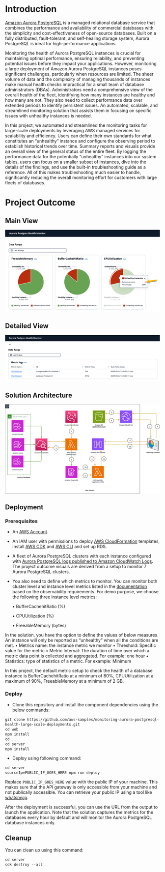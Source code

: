 # Introduction

[Amazon Aurora PostgreSQL](https://aws.amazon.com/rds/aurora/) is a managed relational database service that combines the performance and availability of commercial databases with the simplicity and cost-effectiveness of open-source databases. Built on a fully distributed, fault-tolerant, and self-healing storage system, Aurora PostgreSQL is ideal for high-performance applications.

Monitoring the health of Aurora PostgreSQL instances is crucial for maintaining optimal performance, ensuring reliability, and preventing potential issues before they impact your applications. However, monitoring a large deployment of Amazon Aurora PostgreSQL instances poses significant challenges, particularly when resources are limited. The sheer volume of data and the complexity of managing thousands of instances make manual health checks impractical for a small team of database administrators (DBAs). Administrators need a comprehensive view of the overall health of the fleet, identifying how many instances are healthy and how many are not. They also need to collect performance data over extended periods to identify persistent issues. An automated, scalable, and streamlined monitoring solution that assists them in focusing on specific issues with unhealthy instances is needed.

In this project, we automated and streamlined the monitoring tasks for large-scale deployments by leveraging AWS managed services for scalability and efficiency. Users can define their own standards for what constitutes an “unhealthy” instance and configure the observing period to establish historical trends over time. Summary reports and visuals provide an overall view of the general status of the entire fleet. By logging the performance data for the potentially “unhealthy” instances into our system tables, users can focus on a smaller subset of instances, dive into the details of the findings, and use the built-in troubleshooting guide as a reference. All of this makes troubleshooting much easier to handle, significantly reducing the overall monitoring effort for customers with large fleets of databases.

# Project Outcome
## Main View
![mv](./images/main-view.png)

## Detailed View
![dv](./images/detail-view.png)

## Solution Architecture
![sa](./images/sol-arch.png)

## Deployment

### Prerequisites
- An [AWS Account](https://aws.amazon.com/account/).
- An IAM user with permissions to deploy [AWS CloudFormation](https://aws.amazon.com/cloudformation/) templates, install [AWS CDK](https://docs.aws.amazon.com/cdk/v2/guide/home.html) and [AWS CLI](https://docs.aws.amazon.com/cli/) and set up RDS.
- A fleet of Aurora PostgreSQL clusters with each instance configured with [Aurora PostgreSQL logs published to Amazon CloudWatch Logs](https://docs.aws.amazon.com/AmazonRDS/latest/AuroraUserGuide/AuroraPostgreSQL.CloudWatch.html#:~:text=For%20Aurora%20PostgreSQL%2C%20the%20PostgreSQL%20log%20%28postgresql.log%29%20is,export%20feature%20for%20your%20Aurora%20PostgreSQL%20DB%20cluster.). The project outcome visuals are derived from a setup to monitor 7 Aurora PostgreSQL clusters.
- You also need to define which metrics to monitor. You can monitor both cluster level and instance level metrics listed in the [documentation](https://docs.aws.amazon.com/AmazonRDS/latest/AuroraUserGuide/Aurora.AuroraMonitoring.Metrics.html#Aurora.AuroraMySQL.Monitoring.Metrics.clusters) based on the observability requirements. For demo purpose, we choose the following three instance level metrics:

  •	BufferCachehitRatio (%)

  •	CPUUtilization (%) 

  •	FreeableMemory (bytes) 

In the solution, you have the option to define the values of below measures. An instance will only be reported as “unhealthy” when all the conditions are met. 
•	Metrics name: the instance metric we monitor 
•	Threshold: Specific value for the metric 
•	Metric Interval: The duration of time over which a metric data point is collected and aggregated. For example: one hour
•	Statistics: type of statistics of a metric. For example: Minimum

In this project, the default metric setup to check the health of a database instance is BufferCachehitRatio at a minimum of 80%, CPUUtilization	at a maximum of 90%, FreeableMemory	at a minimum of 2 GB.

### Deploy
- Clone this repository and install the component dependencies using the below commands:
```
git clone https://github.com/aws-samples/monitoring-aurora-postgresql-health-large-scale-deployments.git
cd web
npm install 
cd ..
cd server
npm install
```
- Deploy using following command:
```
cd server
sourceIp=PUBLIC_IP_GOES_HERE npm run deploy
```
Replace `PUBLIC_IP_GOES_HERE` value with the public IP of your machine. This makes sure that the API gateway is only accessible from your machine and not publically accessible. You can retrieve your public IP using a tool like [whatsmyip](https://whatsmyip.com/).

After the deployment is successful, you can use the URL from the output to launch the application. 
Note that the solution captures the metrics for the databases every hour by default and will monitor the Aurora PostgreSQL database instances only. 

## Cleanup
You can clean up using this command:
```
cd server
cdk destroy --all
```

